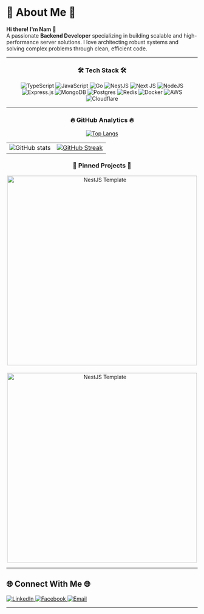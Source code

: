 # 💫 About Me 💫
**Hi there! I'm Nam** 👋  
A passionate **Backend Developer** specializing in building scalable and high-performance server solutions. I love architecting robust systems and solving complex problems through clean, efficient code.

---

<div align="center">

### 🛠️ Tech Stack 🛠️

![TypeScript](https://img.shields.io/badge/typescript-%23007ACC.svg?style=for-the-badge&logo=typescript&logoColor=white)
![JavaScript](https://img.shields.io/badge/javascript-%23323330.svg?style=for-the-badge&logo=javascript&logoColor=%23F7DF1E)
![Go](https://img.shields.io/badge/go-%2300ADD8.svg?style=for-the-badge&logo=go&logoColor=white)
![NestJS](https://img.shields.io/badge/nestjs-%23E0234E.svg?style=for-the-badge&logo=nestjs&logoColor=white)
![Next JS](https://img.shields.io/badge/Next-black?style=for-the-badge&logo=next.js&logoColor=white)
![NodeJS](https://img.shields.io/badge/node.js-6DA55F?style=for-the-badge&logo=node.js&logoColor=white)
![Express.js](https://img.shields.io/badge/express.js-%23404d59.svg?style=for-the-badge&logo=express&logoColor=%2361DAFB)
![MongoDB](https://img.shields.io/badge/MongoDB-%234ea94b.svg?style=for-the-badge&logo=mongodb&logoColor=white)
![Postgres](https://img.shields.io/badge/postgres-%23316192.svg?style=for-the-badge&logo=postgresql&logoColor=white)
![Redis](https://img.shields.io/badge/redis-%23DD0031.svg?style=for-the-badge&logo=redis&logoColor=white)
![Docker](https://img.shields.io/badge/docker-%230db7ed.svg?style=for-the-badge&logo=docker&logoColor=white)
![AWS](https://img.shields.io/badge/AWS-%23FF9900.svg?style=for-the-badge&logo=amazon-aws&logoColor=white)
![Cloudflare](https://img.shields.io/badge/Cloudflare-F38020?style=for-the-badge&logo=Cloudflare&logoColor=white)

</div>

---

<div align="center">

### 🔥 GitHub Analytics 🔥

[![Top Langs](https://github-readme-stats.vercel.app/api/top-langs/?username=namhustle&show_icons=true&theme=radical)](https://github.com/namhustle/github-readme-stats)  

| | |
|---|---|
![GitHub stats](https://github-readme-stats.vercel.app/api?username=namhustle&show_icons=true&theme=radical) | [![GitHub Streak](https://git-hub-streak-stats.vercel.app?user=namhustle&theme=radical)](https://git.io/streak-stats)

### 📌 Pinned Projects 📌
<div style="display: flex; flex-wrap: wrap; justify-content: center; gap: 20px;">
  <a href="https://github.com/namhustle/nestjs-template">
    <img src="https://github-readme-stats.vercel.app/api/pin/?username=namhustle&repo=nestjs-template&theme=radical" alt="NestJS Template" style="width: 500px; max-width: 100%;">
  </a>
  <a href="https://github.com/namhustle/nestjs-template">
    <img src="https://github-readme-stats.vercel.app/api/pin/?username=namhustle&repo=nestjs-template&theme=radical" alt="NestJS Template" style="width: 500px; max-width: 100%;">
  </a>
</div>

</div>

---

## 🌐 Connect With Me 🌐
<p align="left">
  <a href="https://www.linkedin.com/in/hoang-nam-tran/">
    <img src="https://img.shields.io/badge/LinkedIn-0077B5?style=for-the-badge&logo=linkedin&logoColor=white" alt="LinkedIn"/>
  </a>
  <a href="https://web.facebook.com/tranhoangnamcode/">
    <img src="https://img.shields.io/badge/Facebook-1877F2?style=for-the-badge&logo=facebook&logoColor=white" alt="Facebook"/>
  </a>
  <a href="mailto:tranhoangnam.work@gmail.com">
    <img src="https://img.shields.io/badge/Gmail-D14836?style=for-the-badge&logo=gmail&logoColor=white" alt="Email"/>
  </a>
</p>

---
